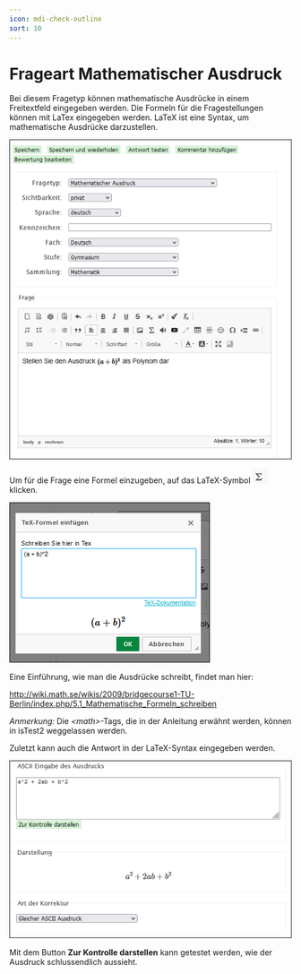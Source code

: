 ```yaml
---
icon: mdi-check-outline
sort: 10
---
```


# Frageart Mathematischer Ausdruck

<PageTitle />

Bei diesem Fragetyp können mathematische Ausdrücke in einem Freitextfeld eingegeben werden. Die Formeln für die Fragestellungen können mit LaTex eingegeben werden. LaTeX ist eine Syntax, um mathematische Ausdrücke darzustellen.

![](./Beispiel_5_mathAusdruck_1.png)

Um für die Frage eine Formel einzugeben, auf das LaTeX-Symbol ![](./icon_latex.png) klicken. 

![](./Beispiel_5_mathAusdruck_2.png)

Eine Einführung, wie man die Ausdrücke schreibt, findet man hier: 

http://wiki.math.se/wikis/2009/bridgecourse1-TU-Berlin/index.php/5.1_Mathematische_Formeln_schreiben

_Anmerkung:_ Die _\<math\>_-Tags, die in der Anleitung erwähnt werden, können in isTest2 weggelassen werden.

Zuletzt kann auch die Antwort in der LaTeX-Syntax eingegeben werden. 

![](./Beispiel_5_mathAusdruck_3.png)

Mit dem Button __Zur Kontrolle darstellen__ kann getestet werden, wie der Ausdruck schlussendlich aussieht.